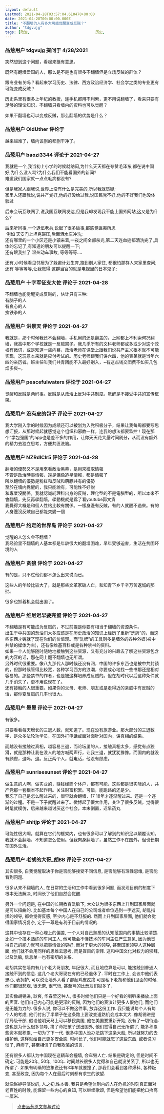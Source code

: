```yaml
---
layout: default
Lastmod: 2021-04-28T03:57:04.610470+00:00
date: 2021-04-28T00:00:00.000Z
title: "不翻墙的人有多大可能觉醒变成反贼？"
author: "tdgvujg"
tags: [政治,								历史,								翻墙,								反贼,								觉醒]
---
```



### 品葱用户 **tdgvujg** 提问于 4/28/2021
    
突然想到这个问题，看起来挺有意思。  
  
既然有翻墙爱国的人，那么是不是也有很多不翻墙但是立场反贼的群体？  
  
跟专业有关吗？看起来学习历史、法律、西方政治经济学、社会学之类的专业更有可能变成反贼？  
  
历史系里有很多上年纪的教授，连手机都用不利索，更不用说翻墙了，看来只要有足够的理论知识，不翻墙只看墙内的资料也可以觉醒？  
  
如果不翻墙也可以变成反贼，那么翻墙的优势是什么？
    
                

### 品葱用户 **OldUther** 评论于 
        
越来越难了，墙内该删的都删干净了。
        
                

### 品葱用户 **baozi3344** 评论于 2021-04-27
        
我就是一个,我当初上小学的时候就纳闷,为什么天天都在夸赞毛泽东,都在说中国好,为什么没人骂?为什么我们不能看国外的新闻?  
难道我们国家就一点点毛病都没有?   
  
但是我家人跟我说,世界上没有什么是完美的,所以我就质疑;  
家里人还跟我说,说共产党好,他的好没给过我,说国民党不好,他的不好我们也没体验过  
  
后来会玩互联网了,说我国互联网发达,但是我却发现我不能上国外网站,这又是为什么?  
  
后来听同事,一个退伍老兵,说起了很多破事,都感觉匪夷所思  
 例如 天安门上坦克碾压,后面洒水车冲洗;  
还有哪里的一个小区还是小镇来着,一夜之间全部杀光,第二天连血迹都清洗完了,具体的忘记了,有知道的朋友可以提醒一下;  
还有跟我扯了 温州动车事故, 等等等等....  
  
还有,小时候看见邻居为了躲避计划生育,跑到别人家住, 都很怕那群人来家里查问;  
还有 等等等等,让我觉得 这群当官的就是电视里的日本鬼子;
        
                

### 品葱用户 **十字军征支大佐** 评论于 2021-04-28
        
不翻墙也能觉醒变成反贼的，估计只有三种:  
有脑子的人  
有良心的人  
挨铁拳的人
        
                

### 品葱用户 **洪景天** 评论于 2021-04-27
        
我就是，那个时候我还不会翻墙，手机用的还是翻盖的，上网都上不利索何况翻墙，我高中那个学校就是一反贼窝子。我几乎所有的文科老师都或多或少对这个政权有微词，或是知道一些内幕，政治老师在课堂上跟我们说共产主义根本就不可能实现，这玩意本来就是应付考试的。历史老师跟我们讲六四，他的表弟就是当年六四的亲历者。班主任叫我们共青团能不入最好别入，~有这点钱交团费不如买几包烟多爽~。
        
                

### 品葱用户 **peacefulwaters** 评论于 2021-04-27
        
觉醒和反贼是两码事。反贼是从政治上反对中共制度。觉醒是不接受中共的宣传框架。
        
                

### 品葱用户 **没有皮的包子** 评论于 2021-04-27
        
我大学刚入学的时候因为成绩还可以被划为入党积极分子，结果让我每周都要写思想汇报，从那时候起就感觉这个组织和邪教一样，连我的想法都要监控！现在那个“学包强国”的app也是差不多的作用，让你天天花大量时间刷分，从而没有额外的精力去独立思考，方便共匪洗脑。
        
                

### 品葱用户 **NZRdlClr5** 评论于 2021-04-28
        
翻墻的優勢又不是用來看政治黑幕，是用來獲取情報  
不管是政治時事情報，還是偶像追星情報，都是情報了  
所以翻墻的優勢是粉紅和反賊和萌豚共有的優勢  
至於在墻内覺醒的，我只能說有，可能性不好説  
和專業沒關係，我就認識純理科出身的反賊，理化型的不是電腦型的，所以本來不會翻墻，先反再學翻墻，學動機就是爲了看youtube郭文貴  
我覺得大概是和個人性格比較有關係。一樣身邊有反賊，有的人就醒不過來。有的人身邊沒反賊自己都能突變一個
        
                

### 品葱用户 **约定的世界岛** 评论于 2021-04-27
        
觉醒的人怎么会不翻墙？  
我经验里不翻墙的人基本都是年龄很大的翻墙困难，早年受够迫害，生活在贫困环境的人
        
                

### 品葱用户 **贪狼** 评论于 2021-04-27
        
有的是，只不过他们都不怎么出来说而已。  
  
这些人的年龄比较大了，就是那些文革家破人亡，和知青下乡千辛万苦返城的那批。  
  
很多也抓着机会就出国了。
        
                

### 品葱用户 **维尼迟早要完蛋** 评论于 2021-04-27
        
不翻墙是有可能成为反贼的，不过前提是你要有相当于翻墙的资源条件。  
出生于中共国的葱油们大多应该是在历史政治的知识上经历了重新“洗牌”的，而这些东西才铸就了现在你们的价值观。而“洗牌”的工具则多是墙外的各种外媒(被中共禁的媒体为主)，还有像维基百科或是各种禁书的资料。  
如果一个人能够随时随地地接触到这些资源，又有充分的兴趣去了解这些资源包含的内容的话，那在网上翻不翻墙也无所谓。  
另外时代很重要。像八九那代人那时候还没有网，中国的许多东西也是被中共封锁的，但那时候管得比较宽，各种学习西方的浪潮，你要成心地找一些书那还是相对容易的。那些禁书的作者，也是被这样培养成反贼的。但在胡时代以后这种条件就几乎消失了，更不用说现在了。  
还有接触的人很重要。如果你的父母、老师、朋友或是走得近的亲戚中有反贼的话，那你变反贼的几率也很大。
        
                

### 品葱用户 **晕晕** 评论于 2021-04-27
        
有很多。  
  
只要看看每天增长的三退人数，就知道了。现在没有旅游业。那大部分的三退数字，是众多法轮功学员，在国外打电话或面对面针对国内，讲真相的结果。  
  
而越没有接触过真相，越容易三退，而论坛里的人，接触真相太多，感觉有点狡猾，就是那种让我在没人的地方喊两声行，让我三退，就犹犹豫豫。而国内的就没有顾虑，退吗，退。反正两个人，就电话，他没有顾虑。
        
                

### 品葱用户 **sunrisesunset** 评论于 2021-04-27
        
做生意的人啊，做实业的，赚钱经商个体户，都有可能，这些都是很实际的人，共产党那一套根本不起作用。关注财富积累。可惜，能跑路的还是少。  
我忘了自己是怎么醒过来的，很早就会翻墙，17 18年才逐渐醒过来。还是一个逐渐的过程。不是一下子就醒过来了。微博起了很大作用，关注了很多反贼。觉得很时髦就模仿，后来越来越讨厌这个社会。本末倒置，迟早药丸
        
                

### 品葱用户 **shitjp** 评论于 2021-04-27
        
可能性很大啊。就算在它们的框架内，也有很多可以了解到的知识足以颠覆认知。我就不会翻墙，不知道怎么使用。但我肉身翻墙了，虽然工作不在国外，但也长期在国外生活。
        
                

### 品葱用户 **老胡的大哥_胡BB** 评论于 2021-04-27
        
其实很多, 自我觉醒取决于你是否能够接受不同信息, 是否能够有理性思维, 是否能看到问题.  
  
很多从来不翻墙的人, 在日常的生活和工作中看到很多问题, 而发现目前的制度下根本无法解决, 时间长了他们自然会觉醒.  
  
另外一个问题是, 在中国的长期教育洗脑下, 大众认为很多东西上升到国家层面就是可以扭曲的. 比如基本每个中国人在自己的公司或者单位遇到一手遮天, 胡乱指挥的领导, 都会觉得反感, 至少内心是不舒服的. 然而上升到国家层面, 他们就会觉得国家情况复杂, 定于一尊是有利于目前的情况的.   
  
这其中也存在一种心理上的偏差, 一个人对自己熟悉的认知范围内的事情比较清楚. 比如一个技术熟练的车间工人, 他可能会不懂技术的车间主任产生意见, 因为他觉得自己的能力就可以把事情做的更好. 而对于更大的领导, 甚至国家领导人这种层面, 他们就不会用同样的思维去思考, 而是盲目的崇拜. 这和中国文化对权力的崇拜, 以及洗脑, 信息单一也有密切的关系.  
  
老胡其实在墙内有几个老大哥朋友, 年纪很大, 而且地位算是可以, 能接触到普通人接触不到的信息. 这几个老大哥现在有的已经退休了. 平时在工作上, 会议中他们表忠心, 表拥护, 可以说让墙外人看了都起鸡皮疙瘩.可是私下老胡和他们见面的时候, 他们都很悲观, 很无奈, 很气愤, 甚至骂的比葱友们狠多了.  
  
其实像胡锡进, 耿爽, 华春莹这种人, 很多时候他们只是一个好看的喇叭来播放上面的声音. 他们自己内心可能是更深的反贼, 因为他们的表演让更多人恨他们, 而他们是无能为力的. 很多人说, 你可以不做这件事, 放弃这份工作. 我只能说每个人有每个人的考虑, 他们付出了半辈子在这条路上要改变道路机会成本太大. 像胡锡进是厅局级干部, 假设他明天马上可以移民美国, 他在美国要重新开始, 没有了一切待遇. 这也是为什么很多领导, 拼了命把孩子送出国外, 他们觉得自己无所谓了, 能多积累些资本就积累, 一切为了下一代. 很多中国人没办法跳下这条大船, 所以就努力的去维护他, 这样就给自己更多安全感. 时间长了, 他们可能就忘了这些东西, 或者说习惯了, 麻痹了, 甚至相信了自我欺骗的谎言.  
  
还有很多人都认为中国现在这辆车会撞墙, 会车毁人亡. 结果是确定的, 但是时间不确定. 可能是20年, 50年, 100年. 时间越长很多人觉得和自己就没关系了, 所以也无所谓了. 如果有明确的迹象说还有3年车就要撞了, 那我们会看到各种爆料, 各种叛变, 甚至政变, 因为每个人在最后时刻都有求生的欲望.  
  
就像赵婷导演说的, 人之初,性本善. 我只是希望体制内的人在危机的时刻真正面对老百姓的时候, 能保留一些内心的良知, 可以继续歌颂, 但是希望他们能把枪口抬高一厘米.
        
                





> [点击品葱原文参与讨论](https://pincong.rocks/question/38383)

